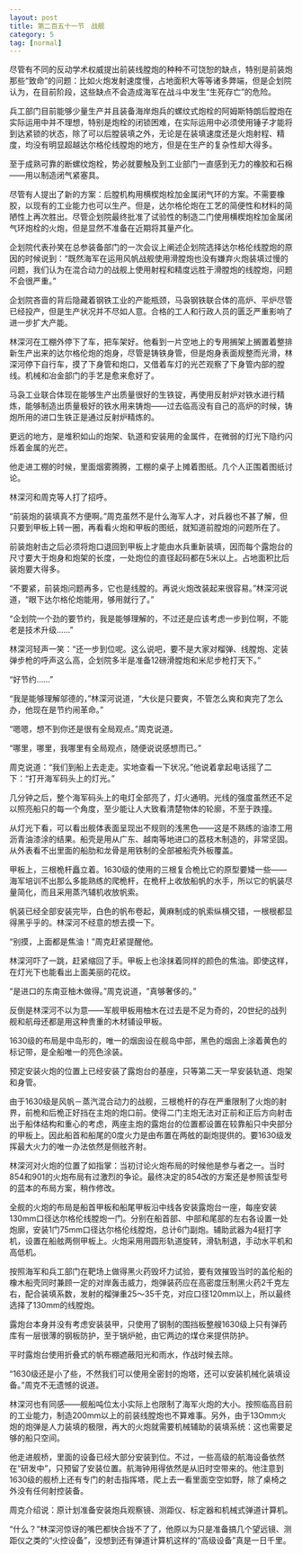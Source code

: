 ```yaml
---
layout: post
title: 第二百五十一节　战舰
category: 5
tag: [normal]
---
```


尽管有不同的反动学术权威提出前装线膛炮的种种不可饶恕的缺点，特别是前装炮那些“致命”的问题：比如火炮发射速度慢，占地面积大等等诸多弊端，但是企划院认为，在目前阶段，这些缺点不会造成海军在战斗中发生“生死存亡”的危险。

兵工部门目前能够少量生产并且装备海岸炮兵的螺纹式炮栓的阿姆斯特朗后膛炮在实际运用中并不理想，特别是炮栓的闭锁困难，在实际运用中必须使用锤子才能将到达紧锁的状态，除了可以后膛装填之外，无论是在装填速度还是火炮射程、精度，均没有明显超越达尔格伦线膛炮的地方，但是在生产的复杂性却大得多。

至于成熟可靠的断螺纹炮栓，势必就要触及到工业部门一直感到无力的橡胶和石棉――用以制造闭气紧塞具。

尽管有人提出了新的方案：后膛机构用横楔炮栓加金属闭气环的方案。不需要橡胶，以现有的工业能力也可以生产。但是，达尔格伦炮在工艺的简便性和材料的简陋性上再次胜出。尽管企划院最终批准了试验性的制造二门使用横楔炮栓加金属闭气环炮栓的火炮，但是显然不准备在近期将其量产化。

企划院代表孙笑在总参装备部门的一次会议上阐述企划院选择达尔格伦线膛炮的原因的时候说到：“既然海军在运用风帆战舰使用滑膛炮也没有嫌弃火炮装填过慢的问题，我们认为在混合动力的战舰上使用射程和精度远胜于滑膛炮的线膛炮，问题不会很严重。”

企划院吝啬的背后隐藏着钢铁工业的产能瓶颈，马袅钢铁联合体的高炉、平炉尽管已经投产，但是生产状况并不尽如人意。合格的工人和行政人员的匮乏严重影响了进一步扩大产能。

林深河在工棚外停下了车，把车架好。他看到一片空地上的专用搁架上搁置着整排新生产出来的达尔格伦炮的炮身，尽管是铸铁身管，但是炮身表面规整而光滑，林深河停下自行车，摸了下身管和炮口，又借着车灯的光芒观察了下身管内部的膛线。机械和冶金部门的手艺是愈来愈好了。

马袅工业联合体现在能够生产出质量很好的生铁锭，再使用反射炉对铁水进行精炼，能够制造出质量极好的铁水用来铸炮――过去临高没有自己的高炉的时候，铸炮所用的进口生铁正是通过反射炉精炼的。

更远的地方，是堆积如山的炮架、轨道和安装用的金属件，在微弱的灯光下隐约闪烁着金属的光芒。

他走进工棚的时候，里面烟雾腾腾，工棚的桌子上摊着图纸。几个人正围着图纸讨论。

林深河和周克等人打了招呼。

“前装炮的装填真不方便啊。”周克虽然不是什么海军人才，对兵器也不甚了解，但只要到甲板上转一圈，再看看火炮和甲板的图纸，就知道前膛炮的问题所在了。

前装炮射击之后必须将炮口退回到甲板上才能由水兵重新装填，因而每个露炮台的尺寸要大于炮身和炮架的长度，一处炮位的直径起码都在5米以上。占地面积比后装炮要大得多。

“不要紧，前装炮问题再多，它也是线膛的。再说火炮改装起来很容易。”林深河说道，“眼下达尔格伦炮能用，够用就行了。”

“企划院一个劲的要节约，我是能够理解的，不过还是应该考虑一步到位啊，不能老是技术升级……”

林深河轻声一笑：“还一步到位呢。这么说吧，要不是大家对榴弹、线膛炮、定装弹步枪的呼声这么高，企划院多半是准备12磅滑膛炮和米尼步枪打天下。”

“好节约……”

“我是能够理解邬德的，”林深河说道，“大伙是只要爽，不管怎么爽和爽完了怎么办，他现在是节约闹革命。”

“嗯嗯，想不到你还是很有全局观点。”周克说道。

“哪里，哪里，我哪里有全局观点，随便说说感想而已。”

周克说道：“我们到船上去走走。实地查看一下状况。”他说着拿起电话摇了二下：“打开海军码头上的灯光。”

几分钟之后，整个海军码头上的电灯全部亮了，灯火通明。光线的强度虽然还不足以照亮船只的每一个角度，至少能让人大致看清楚物体的轮廓，不至于跌撞。

从灯光下看，可以看出舰体表面呈现出不规则的浅黑色――这是不熟练的油漆工用沥青油漆涂的结果。船壳是用从广东、越南等地进口的荔枝木制造的，非常坚固。从外表看不出里面的船肋和龙骨是用铁制的全部被船壳外板覆盖。

甲板上，三根桅杆矗立着。1630级的使用的三根复合桅比它的原型要矮一些――海军培训不出那么多能熟练的爬桅杆，在桅杆上收放船帆的水手，所以它的帆装尽量简化，而且采用蒸汽辅机收放帆索。

帆装已经全部安装完毕，白色的帆布卷起，黄麻制成的帆索纵横交错，一根根都显得黑乎乎的。林深河不经意的想去摸一下。

“别摸，上面都是焦油！”周克赶紧提醒他。

林深河吓了一跳，赶紧缩回了手。甲板上也涂抹着同样的颜色的焦油。即使这样，在灯光下也能看出上面美丽的花纹。

“是进口的东南亚柚木做得。”周克说道，“真够奢侈的。”

反倒是林深河不以为意――军舰甲板用柚木在过去是不足为奇的，20世纪的战列舰和航母还都是用这种贵重的木材铺设甲板。

1630级的布局是中岛形的，唯一的烟囱设在舰岛中部，黑色的烟囱上涂着黄色的标记带，是全船唯一的亮色涂装。

预定安装火炮的位置上已经安装了露炮台的基座，只等第二天一早安装轨道、炮架和身管。

由于1630级是风帆－蒸汽混合动力的战舰，三根桅杆的存在严重限制了火炮的射界，前桅和后桅正好挡在主炮的炮口前。使得二门主炮无法对正前和正后方向射击出于船体结构和重心的考虑，两座主炮的露炮台的位置都设置在较靠船只中央部分的甲板上。因此船首和船尾的0度火力是由布置在两舷的副炮提供的。要1630级发挥最大火力的唯一办法依然是侧舷齐射。

林深河对火炮的位置了如指掌：当初讨论火炮布局的时候他是参与者之一。当时854和901的火炮布局有过激烈的争论。最终决定的854改的方案还是参照该型号的蓝本的布局方案，稍作修改。

全舰的火炮的布局是船首甲板和船尾甲板沿中线各安装露炮台一座，每座安装130mm口径达尔格伦线膛炮一门。分别在船首部、中部和尾部的左右各设置一处炮廓，安装1门75mm口径达尔格伦线膛炮，总计6门副炮。辅助武器为4挺打字机，设置在船舷两侧甲板上。火炮采用用圆形轨道旋转，滑轨制退，手动水平机和高低机。

按照海军和兵工部门在靶场上做得黑火药毁坏力试验，要有效摧毁当时的盖伦船的橡木船壳同时兼顾一定的对岸轰击威力，炮弹装药应在高密度压制黑火药2千克左右，配合装填系数，发射的榴弹重25～35千克，对应口径120mm以上，所以最终选择了130mm的线膛炮。

露炮台本身并没有考虑安装装甲，只使用了钢制的围挡板整艘1630级上只有弹药库有一层很薄的钢板防护，至于锅炉舱，由它两边的煤仓来提供防护。

平时露炮台使用折叠式的帆布棚遮蔽阳光和雨水，作战时候去除。

“1630级还是小了些，不然我们可以使用全密封的炮塔，还可以安装机械化装填设备。”周克不无遗憾的说道。

林深河也有同感――舰船吨位太小实际上也限制了海军火炮的大小。按照临高目前的工业能力，制造200mm以上的前装线膛炮也不算难事。另外，由于13Omm火炮的炮弹是人力装填的极限，再大的火炮就需要机械辅助的装填系统：这也需要足够的船只空间。

他走进舰桥，里面的设备已经大部分安装到位。不过，一些高级的航海设备依然在“研发中”，只预留了安装位置。航海钟用得依然是从旧时空带来的。他注意到1630级的舰桥上还有专门的射击指挥塔，爬上去一看里面空空如野，除了桌椅之外没有任何射控装备。

周克介绍说：原计划准备安装炮兵观察镜、测距仪、标定器和机械式弹道计算机。

“什么？”林深河惊讶的嘴巴都快合拢不了了，他原以为只是准备搞几个望远镜、测距仪之类的“火控设备”，没想到还有弹道计算机这样的“高级设备”真是一日千里。